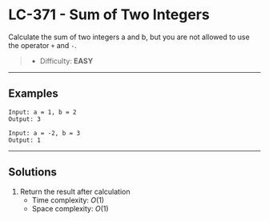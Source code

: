 # LC-371 - Sum of Two Integers

Calculate the sum of two integers a and b, but you are not allowed to use the operator `+` and `-`.

> * Difficulty: **EASY**

---
## Examples

```
Input: a = 1, b = 2
Output: 3
```

```
Input: a = -2, b = 3
Output: 1
```

---
## Solutions

1. Return the result after calculation
    * Time complexity: $O(1)$
    * Space complexity: $O(1)$